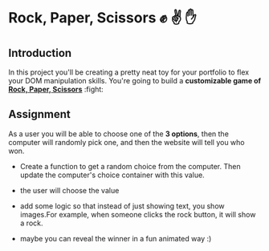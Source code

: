 # Rock, Paper, Scissors :fist: :v: :hand:

## Introduction

In this project you'll be creating a pretty neat toy for your portfolio to flex your DOM manipulation skills. You're going to build a **customizable game of [Rock, Paper, Scissors](https://www.afiniti.com/corporate/rock-paper-scissors)** :fight: 


## Assignment

As a user you will be able to choose one of the **3 options**, then the computer will randomly pick one, and then the website will tell you who won.

- Create a function to get a random choice from the computer. Then update the computer's choice container with this value.

- the user will choose the value

- add some logic so that instead of just showing text, you show images.For example, when someone clicks the rock button, it will show a rock.

- maybe you can reveal the winner in a fun animated way :) 
